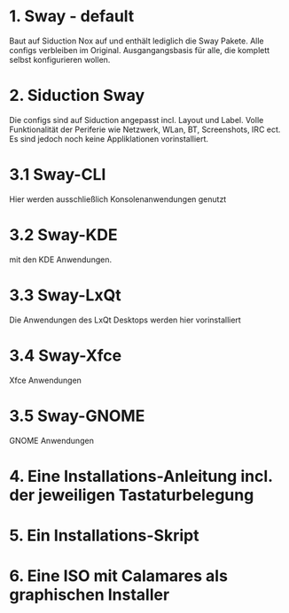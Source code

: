 # 1. Sway - default
Baut auf Siduction Nox auf und enthält lediglich die Sway Pakete. Alle configs verbleiben im Original. Ausgangangsbasis für alle, die komplett selbst konfigurieren wollen.
# 2. Siduction Sway
Die configs sind auf Siduction angepasst incl. Layout und Label. Volle Funktionalität der Periferie wie Netzwerk, WLan, BT, Screenshots, IRC ect. Es sind jedoch noch keine Appliklationen vorinstalliert.
# 3.1 Sway-CLI 
Hier werden ausschließlich Konsolenanwendungen genutzt 
# 3.2 Sway-KDE 
mit den KDE Anwendungen.
# 3.3 Sway-LxQt 
Die Anwendungen des LxQt Desktops werden hier vorinstalliert
# 3.4 Sway-Xfce 
Xfce Anwendungen
# 3.5 Sway-GNOME
GNOME Anwendungen
# 4. Eine Installations-Anleitung incl. der jeweiligen Tastaturbelegung
# 5. Ein Installations-Skript
# 6. Eine ISO mit Calamares als graphischen Installer
